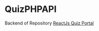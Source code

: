 # QuizPHPAPI

Backend of Repository
[ReactJs Quiz Portal](https://github.com/with-shrey/TreasureHuntQuizReactJS)
